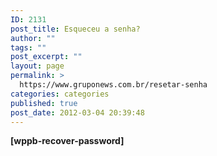 ```yaml
---
ID: 2131
post_title: Esqueceu a senha?
author: ""
tags: ""
post_excerpt: ""
layout: page
permalink: >
  https://www.gruponews.com.br/resetar-senha
categories: categories
published: true
post_date: 2012-03-04 20:39:48
---
```

<strong>[wppb-recover-password]</strong>